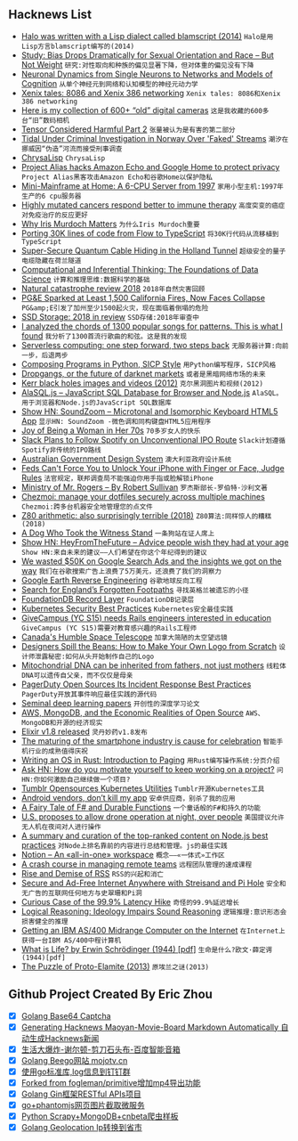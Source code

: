 ## Hacknews List


- [Halo was written with a Lisp dialect called blamscript (2014)](https://opencarnage.net/index.php?/topic/4156-scripting-guide/)  `Halo是用Lisp方言blamscript编写的(2014)`
- [Study: Bias Drops Dramatically for Sexual Orientation and Race – But Not Weight](https://www.wbur.org/commonhealth/2019/01/11/implicit-bias-gay-black-weight)  `研究:对性取向和种族的偏见显著下降，但对体重的偏见没有下降`
- [Neuronal Dynamics from Single Neurons to Networks and Models of Cognition](https://neuronaldynamics.epfl.ch/online/index.html)  `从单个神经元到网络和认知模型的神经元动力学`
- [Xenix tales: 8086 and Xenix 386 networking](https://github.com/retrohun/blog/tree/master/dt/xenixtales)  `Xenix tales: 8086和Xenix 386 networking`
- [Here is my collection of 600&#43; “old” digital cameras](http://old-digitalcameras.com/)  `这是我收藏的600多台“旧”数码相机`
- [Tensor Considered Harmful Part 2](http://nlp.seas.harvard.edu/NamedTensor2)  `张量被认为是有害的第二部分`
- [Tidal Under Criminal Investigation in Norway Over &#39;Faked&#39; Streams](https://www.engadget.com/2019/01/14/tidal-criminal-investigation-faked-streams/)  `潮汐在挪威因“伪造”河流而接受刑事调查`
- [ChrysaLisp](https://github.com/vygr/ChrysaLisp/blob/master/README.md)  `ChrysaLisp`
- [Project Alias hacks Amazon Echo and Google Home to protect privacy](https://www.fastcompany.com/90290703/this-is-the-first-truly-great-amazon-alexa-and-google-home-hack)  `Project Alias黑客攻击Amazon Echo和谷歌Home以保护隐私`
- [Mini-Mainframe at Home: A 6-CPU Server from 1997](http://www.cpushack.com/2019/01/12/mini-mainframe-at-home-the-story-of-a-6-cpu-server-from-1997/)  `家用小型主机:1997年生产的6 cpu服务器`
- [Highly mutated cancers respond better to immune therapy](https://www.nature.com/articles/d41586-019-00143-8)  `高度突变的癌症对免疫治疗的反应更好`
- [Why Iris Murdoch Matters](https://lareviewofbooks.org/article/innumerable-intentions-and-charms-on-gary-brownings-why-iris-murdoch-matters/)  `为什么Iris Murdoch重要`
- [Porting 30K lines of code from Flow to TypeScript](https://davidgom.es/porting-30k-lines-of-code-from-flow-to-typescript/)  `将30K行代码从流移植到TypeScript`
- [Super-Secure Quantum Cable Hiding in the Holland Tunnel](https://www.bloombergquint.com/businessweek/the-super-secure-quantum-cable-hiding-in-the-holland-tunnel#gs.joYx7bDV)  `超级安全的量子电缆隐藏在荷兰隧道`
- [Computational and Inferential Thinking: The Foundations of Data Science](https://www.inferentialthinking.com/chapters/intro.html)  `计算和推理思维:数据科学的基础`
- [Natural catastrophe review 2018](https://www.munichre.com/en/media-relations/publications/press-releases/2019/2019-01-08-press-release/index.html)  `2018年自然灾害回顾`
- [PG&amp;E Sparked at Least 1,500 California Fires, Now Faces Collapse](https://www.wsj.com/articles/pg-e-sparked-at-least-1-500-california-fires-now-the-utility-faces-collapse-11547410768)  `PG&amp;E引发了加州至少1500起火灾，现在面临着倒塌的危险`
- [SSD Storage: 2018 in review](https://www.anandtech.com/show/13752/anandtech-year-in-review-2018-ssds)  `SSD存储:2018年审查中`
- [I analyzed the chords of 1300 popular songs for patterns. This is what I found](http://www.hooktheory.com/blog/i-analyzed-the-chords-of-1300-popular-songs-for-patterns-this-is-what-i-found/)  `我分析了1300首流行歌曲的和弦。这是我的发现`
- [Serverless computing: one step forward, two steps back](https://blog.acolyer.org/2019/01/14/serverless-computing-one-step-forward-two-steps-back/)  `无服务器计算:向前一步，后退两步`
- [Composing Programs in Python, SICP Style](https://composingprograms.com/)  `用Python编写程序，SICP风格`
- [Dropgangs, or the future of darknet markets](https://opaque.link/post/dropgang/)  `或者是黑暗网络市场的未来`
- [Kerr black holes images and videos (2012)](http://www.madore.org/~david/math/kerr.html)  `克尔黑洞图片和视频(2012)`
- [AlaSQL.js – JavaScript SQL Database for Browser and Node.js](https://github.com/agershun/alasql)  `AlaSQL。用于浏览器和Node.js的JavaScript SQL数据库`
- [Show HN: SoundZoom – Microtonal and Isomorphic Keyboard HTML5 App](http://www.dodeka.info/microtonal-isomorphic-keyboard-app/)  `显示HN: SoundZoom -微色调和同构键盘HTML5应用程序`
- [Joy of Being a Woman in Her 70s](https://www.nytimes.com/2019/01/12/opinion/sunday/women-older-happiness.html)  `70多岁女人的快乐`
- [Slack Plans to Follow Spotify on Unconventional IPO Route](https://www.wsj.com/articles/slack-planning-to-pursue-direct-listing-11547202723)  `Slack计划遵循Spotify非传统的IPO路线`
- [Australian Government Design System](https://designsystem.gov.au/)  `澳大利亚政府设计系统`
- [Feds Can&#39;t Force You to Unlock Your iPhone with Finger or Face, Judge Rules](https://www.forbes.com/sites/thomasbrewster/2019/01/14/feds-cant-force-you-to-unlock-your-iphone-with-finger-or-face-judge-rules/#12fbd51842b7)  `法官规定，联邦调查局不能强迫你用手指或脸解锁iPhone`
- [Ministry of Mr. Rogers – By Robert Sullivan](https://www.nybooks.com/articles/2019/01/17/ministry-of-mister-rogers/)  `罗杰斯部长-罗伯特·沙利文著`
- [Chezmoi: manage your dotfiles securely across multiple machines](https://github.com/twpayne/chezmoi)  `Chezmoi:跨多台机器安全地管理您的点文件`
- [Z80 arithmetic: also surprisingly terrible (2018)](http://cowlark.com/2018-03-18-z80-arithmetic/index.html)  `Z80算法:同样惊人的糟糕(2018)`
- [A Dog Who Took the Witness Stand](https://narratively.com/the-dog-who-took-the-witness-stand/)  `一条狗站在证人席上`
- [Show HN: HeyFromTheFuture – Advice people wish they had at your age](https://heyfromthefuture.com/age/)  `Show HN:来自未来的建议——人们希望在你这个年纪得到的建议`
- [We wasted $50K on Google Search Ads and the insights we got on the way](https://www.indiehackers.com/@AntonElfimov/we-wasted-50k-on-google-ads-so-you-don-t-have-to-af688095de)  `我们在谷歌搜索广告上浪费了5万美元，还浪费了我们的洞察力`
- [Google Earth Reverse Engineering](https://github.com/retroplasma/earth-reverse-engineering.git)  `谷歌地球反向工程`
- [Search for England’s Forgotten Footpaths](https://www.newyorker.com/news/letter-from-the-uk/the-search-for-englands-forgotten-footpaths)  `寻找英格兰被遗忘的小径`
- [FoundationDB Record Layer](https://www.foundationdb.org/blog/announcing-record-layer/)  `FoundationDB记录层`
- [Kubernetes Security Best Practices](https://www.cncf.io/blog/2019/01/14/9-kubernetes-security-best-practices-everyone-must-follow/)  `Kubernetes安全最佳实践`
- [GiveCampus (YC S15) needs Rails engineers interested in education](https://www.givecampus.com/careers#engineering)  `GiveCampus (YC S15)需要对教育感兴趣的Rails工程师`
- [Canada&#39;s Humble Space Telescope](https://www.universetoday.com/10702/canadas-humble-space-telescope/)  `加拿大简陋的太空望远镜`
- [Designers Spill the Beans: How to Make Your Own Logo from Scratch](https://blog.themeskingdom.com/how-to-make-your-own-logo-from-scratch/)  `设计师泄露秘密:如何从头开始制作自己的Logo`
- [Mitochondrial DNA can be inherited from fathers, not just mothers](https://www.nature.com/articles/d41586-019-00093-1)  `线粒体DNA可以遗传自父亲，而不仅仅是母亲`
- [PagerDuty Open Sources Its Incident Response Best Practices](https://response.pagerduty.com/)  `PagerDuty开放其事件响应最佳实践的源代码`
- [Seminal deep learning papers](http://find.xyz/map/9-seminal-deep-learning-papers-696a57a7)  `开创性的深度学习论文`
- [AWS, MongoDB, and the Economic Realities of Open Source](https://stratechery.com/2019/aws-mongodb-and-the-economic-realities-of-open-source/)  `AWS、MongoDB和开源的经济现实`
- [Elixir v1.8 released](https://github.com/elixir-lang/elixir/releases/tag/v1.8.0)  `灵丹妙药v1.8发布`
- [The maturing of the smartphone industry is cause for celebration](https://www.economist.com/leaders/2019/01/12/the-maturing-of-the-smartphone-industry-is-cause-for-celebration)  `智能手机行业的成熟值得庆祝`
- [Writing an OS in Rust: Introduction to Paging](https://os.phil-opp.com/paging-introduction/)  `用Rust编写操作系统:分页介绍`
- [Ask HN: How do you motivate yourself to keep working on a project?](item?id=18903886)  `问HN:你如何激励自己继续做一个项目?`
- [Tumblr Opensources Kubernetes Utilities](https://engineering.tumblr.com/post/182013497734/open-sourcing-our-kubernetes-tools)  `Tumblr开源Kubernetes工具`
- [Android vendors, don’t kill my app](https://dontkillmyapp.com/)  `安卓供应商，别杀了我的应用`
- [A Fairy Tale of F# and Durable Functions](https://hackernoon.com/a-fairy-tale-of-f-and-durable-functions-975ccc4d46b8)  `一个童话般的F#和持久的功能`
- [U.S. proposes to allow drone operation at night, over people](https://www.reuters.com/article/us-usa-drones/u-s-proposes-to-allow-drone-operation-at-night-over-people-idUSKCN1P828W)  `美国提议允许无人机在夜间对人进行操作`
- [A summary and curation of the top-ranked content on Node.js best practices](https://github.com/i0natan/nodebestpractices)  `对Node上排名靠前的内容进行总结和管理。js的最佳实践`
- [Notion – An «all-in-one» workspace](https://www.notion.so)  `概念——«一体式»工作区`
- [A crash course in managing remote teams](http://klinger.io/post/180989912140/managing-remote-teams-a-crash-course)  `远程团队管理的速成课程`
- [Rise and Demise of RSS](https://motherboard.vice.com/en_us/article/a3mm4z/the-rise-and-demise-of-rss)  `RSS的兴起和消亡`
- [Secure and Ad-Free Internet Anywhere with Streisand and Pi Hole](https://ifelse.io/2019/01/12/secure-ad-free-internet-anywhere-with-streisand-and-pi-hole/)  `安全和无广告的互联网任何地方与史翠珊和Pi洞`
- [Curious Case of the 99.9% Latency Hike](https://mahdytech.com/2019/01/13/curious-case-999-latency-hike/)  `奇怪的99.9%延迟增长`
- [Logical Reasoning: Ideology Impairs Sound Reasoning](https://psyarxiv.com/hspjz)  `逻辑推理:意识形态会损害健全的推理`
- [Getting an IBM AS/400 Midrange Computer on the Internet](https://justanotherelectronicsblog.com/?p=503)  `在Internet上获得一台IBM AS/400中程计算机`
- [What is Life? by Erwin Schrödinger (1944) [pdf]](http://www.whatislife.ie/downloads/What-is-Life.pdf)  `生命是什么?欧文·薛定谔(1944)[pdf]`
- [The Puzzle of Proto-Elamite (2013)](https://www.historytoday.com/mark-ronan/puzzle-proto-elamite)  `原埃兰之谜(2013)`

## Github Project Created By Eric Zhou

- [x] [Golang Base64 Captcha](https://github.com/mojocn/base64Captcha)
- [x] [Generating Hacknews Maoyan-Movie-Board Markdown Automatically 自动生成Hacknews新闻](https://github.com/dejavuzhou/md-genie)
- [x] [生活大爆炸-谢尔顿-剪刀石头布-百度智能音箱](https://github.com/mojocn/dueros-bang-game)
- [x] [Golang Beego网站 mojotv.cn](https://github.com/mojocn/www.mojotv.cn)
- [x] [使用go标准库,log信息到钉钉群](https://github.com/mojocn/dooger)
- [x] [Forked from fogleman/primitive增加mp4导出功能](https://github.com/mojocn/primitive)
- [x] [Golang Gin框架RESTful APIs项目](https://github.com/JJJJJJJerk/ezier-golang-web-api-framework)
- [x] [go+phantomjs网页图片截取微服务](https://github.com/mojocn/screen_shot)
- [x] [Python Scrapy+MongoDB+cnbeta爬虫样板](https://github.com/mojocn/scrapy_mongodb_boilerplate_cnbeta)
- [x] [Golang Geolocation Ip转换到省市](https://github.com/mojocn/ip2location)